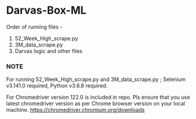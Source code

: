 # Darvas-Box-ML

Order of running files - 
1) 52_Week_High_scrape.py
2) 3M_data_scrape.py
3) Darvas logic and other files 


### NOTE
For running 52_Week_High_scrape.py and 3M_data_scrape.py ; Selenium v3.141.0 required, Python v3.6.8 required.

For Chromedriver version 122.0 is included in repo. Pls ensure that you use latest chromedriver version as per Chrome browser version on your local machine.
https://chromedriver.chromium.org/downloads
